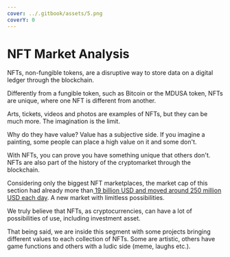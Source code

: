 ```yaml
---
cover: ../.gitbook/assets/5.png
coverY: 0
---
```


# NFT Market Analysis

NFTs, non-fungible tokens, are a disruptive way to store data on a digital ledger through the blockchain.

Differently from a fungible token, such as Bitcoin or the MDUSA token, NFTs are unique, where one NFT is different from another.&#x20;

Arts, tickets, videos and photos are examples of NFTs, but they can be much more. The imagination is the limit.

Why do they have value? Value has a subjective side. If you imagine a painting, some people can place a high value on it and some don't.

With NFTs, you can prove you have something unique that others don't. NFTs are also part of the history of the cryptomarket through the blockchain.

Considering only the biggest NFT marketplaces, the market cap of this section had already more than[ 19 billion USD and moved around 250 million USD each day](https://coinmarketcap.com/nft/). A new market with limitless possibilities.

We truly believe that NFTs, as cryptocurrencies, can have a lot of possibilities of use, including investment asset.

That being said, we are inside this segment with some projects bringing different values to each collection of NFTs. Some are artistic, others have game functions and others with a ludic side (meme, laughs etc.).&#x20;
